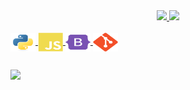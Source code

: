 

<div align="center">
  <a href="https://github.com/fgsj0203">
  <img height="180em" src="https://github-readme-stats.vercel.app/api?username=fgsj0203&show_icons=true&theme=yeblu&include_all_commits=true&count_private=true"/>
  <img height="180em" src="https://github-readme-stats.vercel.app/api/top-langs/?username=fgsj0203&layout=compact&langs_count=7&theme=yeblu"/>
</div>
<div style="display: inline_block"><br>
  <img align="center" alt="fgsj0203-Python" height="30" width="40" src="https://raw.githubusercontent.com/devicons/devicon/master/icons/python/python-original.svg">
  <img align="center" alt="fgsj0203-Js" height="30" width="40" src="https://raw.githubusercontent.com/devicons/devicon/master/icons/javascript/javascript-plain.svg">
  <img align="center" alt="fgsj0203-bootstrap" height="30" width="40" src="https://raw.githubusercontent.com/devicons/devicon/master/icons/bootstrap/bootstrap-plain.svg">
  <img align="center" alt="fgsj0203-git" height="30" width="40" src="https://raw.githubusercontent.com/devicons/devicon/master/icons/git/git-original.svg">
</div>

##
<div> 
  <a href="https://twitter.com/Francis07104872" target="_blank"><img src=https://img.shields.io/badge/Twitter-1DA1F2?style=for-the-badge&logo=twitter&logoColor=white </a>
</div>
